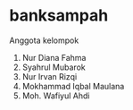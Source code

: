 # banksampah

Anggota kelompok
  1. Nur Diana Fahma
  2. Syahrul Mubarok
  3. Nur Irvan Rizqi
  4. Mokhammad Iqbal Maulana
  5. Moh. Wafiyul Ahdi
